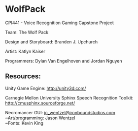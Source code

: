 WolfPack
========

CPI441 - Voice Recognition Gaming Capstone Project


Team: The Wolf Pack

Design and Storyboard: Branden J. Upchurch

Artist: Katlyn Kaiser

Programmers: Dylan Van Engelhoven and Jordan Nguyen


Resources:
-

Unity Game Engine: http://unity3d.com/

Carnegie Mellon University Sphinx Speech Recognition Toolkit: http://cmusphinx.sourceforge.net/

Necromancer GUI: jc_wentzel@ironboundstudios.com
<br/>~Art/programming: Jason Wentzel
<br/>~Fonts: Kevin King
